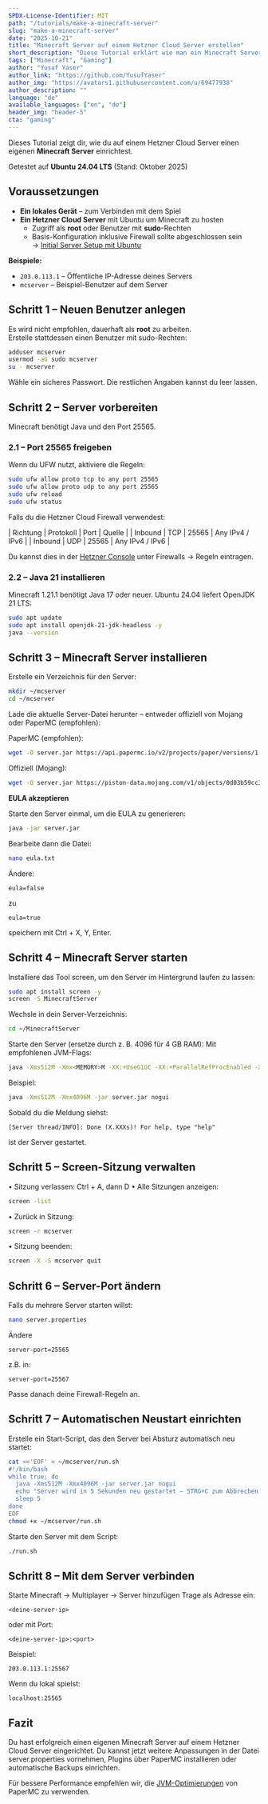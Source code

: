 ```yaml
---
SPDX-License-Identifier: MIT
path: "/tutorials/make-a-minecraft-server"
slug: "make-a-minecraft-server"
date: "2025-10-21"
title: "Minecraft Server auf einem Hetzner Cloud Server erstellen"
short_description: "Diese Tutorial erklärt wie man ein Minecraft Server auf einem Hetzner Cloud Server erstellen"
tags: ["Minecraft", "Gaming"]
author: "Yusuf Yaser"
author_link: "https://github.com/YusufYaser"
author_img: "https://avatars1.githubusercontent.com/u/69477938"
author_description: ""
language: "de"
available_languages: ["en", "de"]
header_img: "header-5"
cta: "gaming"
---
```


Dieses Tutorial zeigt dir, wie du auf einem Hetzner Cloud Server einen eigenen **Minecraft Server** einrichtest.

Getestet auf **Ubuntu 24.04 LTS** (Stand: Oktober 2025)


## Voraussetzungen

* **Ein lokales Gerät** – zum Verbinden mit dem Spiel  
* **Ein Hetzner Cloud Server** mit Ubuntu um Minecraft zu hosten    
  * Zugriff als **root** oder Benutzer mit **sudo**-Rechten  
  * Basis-Konfiguration inklusive Firewall sollte abgeschlossen sein  
    → [Initial Server Setup mit Ubuntu](https://community.hetzner.com/tutorials/howto-initial-setup-ubuntu#introduction)

**Beispiele:**

* `203.0.113.1` – Öffentliche IP-Adresse deines Servers  
* `mcserver` – Beispiel-Benutzer auf dem Server


## Schritt 1 – Neuen Benutzer anlegen

Es wird nicht empfohlen, dauerhaft als **root** zu arbeiten.  
Erstelle stattdessen einen Benutzer mit sudo-Rechten:

```bash
adduser mcserver
usermod -aG sudo mcserver
su - mcserver
```
Wähle ein sicheres Passwort. Die restlichen Angaben kannst du leer lassen. 

## Schritt 2 – Server vorbereiten

Minecraft benötigt Java und den Port 25565.

### 2.1 – Port 25565 freigeben

Wenn du UFW nutzt, aktiviere die Regeln:

```bash
sudo ufw allow proto tcp to any port 25565
sudo ufw allow proto udp to any port 25565
sudo ufw reload
sudo ufw status
```
Falls du die Hetzner Cloud Firewall verwendest:

| Richtung | Protokoll | Port | Quelle |
| Inbound | TCP | 25565 | Any IPv4 / IPv6 |
| Inbound | UDP | 25565 | Any IPv4 / IPv6 |

Du kannst dies in der [Hetzner Console](https://console.hetzner.com) unter Firewalls → Regeln eintragen.

### 2.2 – Java 21 installieren

Minecraft 1.21.1 benötigt Java 17 oder neuer. Ubuntu 24.04 liefert OpenJDK 21 LTS:

```bash
sudo apt update
sudo apt install openjdk-21-jdk-headless -y
java --version
```

## Schritt 3 – Minecraft Server installieren

Erstelle ein Verzeichnis für den Server:

```bash
mkdir ~/mcserver
cd ~/mcserver
```
Lade die aktuelle Server-Datei herunter – entweder offiziell von Mojang oder PaperMC (empfohlen):

PaperMC (empfohlen):

```bash
wget -O server.jar https://api.papermc.io/v2/projects/paper/versions/1.21.1/builds/120/downloads/paper-1.21.1-120.jar
```

Offiziell (Mojang):

```bash
wget -O server.jar https://piston-data.mojang.com/v1/objects/0d03b59cc3e1eecbcb5b0b6f0c79e6a19c6b01ce/server.jar
```

**EULA akzeptieren**

Starte den Server einmal, um die EULA zu generieren:

```bash
java -jar server.jar
```

Bearbeite dann die Datei:

```bash
nano eula.txt
``` 

Ändere:

```
eula=false
```
zu

```
eula=true
```
speichern mit Ctrl + X, Y, Enter.

## Schritt 4 – Minecraft Server starten

Installiere das Tool screen, um den Server im Hintergrund laufen zu lassen:

```bash
sudo apt install screen -y
screen -S MinecraftServer
``` 
Wechsle in dein Server-Verzeichnis:

```bash
cd ~/MinecraftServer
``` 

Starte den Server (ersetze <MEMORY> durch z. B. 4096 für 4 GB RAM):
Mit empfohlenen JVM-Flags:

```bash
java -Xms512M -Xmx<MEMORY>M -XX:+UseG1GC -XX:+ParallelRefProcEnabled -XX:MaxGCPauseMillis=200 -XX:+AlwaysPreTouch -jar server.jar nogui
```

Beispiel:

```bash
java -Xms512M -Xmx4096M -jar server.jar nogui
```

Sobald du die Meldung siehst:

```
[Server thread/INFO]: Done (X.XXXs)! For help, type "help"
``` 
ist der Server gestartet.

## Schritt 5 – Screen-Sitzung verwalten
•	Sitzung verlassen: Ctrl + A, dann D
•	Alle Sitzungen anzeigen:
```bash
screen -list
```
•	Zurück in Sitzung:
```bash
screen -r mcserver
```
•	Sitzung beenden: 
```bash
screen -X -S mcserver quit
```

## Schritt 6 – Server-Port ändern

Falls du mehrere Server starten willst:

```bash
nano server.properties
```
Ändere
```
server-port=25565
```
z.B. in:
```
server-port=25567
```
Passe danach deine Firewall-Regeln an.

## Schritt 7 – Automatischen Neustart einrichten

Erstelle ein Start-Script, das den Server bei Absturz automatisch neu startet:
```bash
cat <<'EOF' > ~/mcserver/run.sh
#!/bin/bash
while true; do
  java -Xms512M -Xmx4096M -jar server.jar nogui
  echo "Server wird in 5 Sekunden neu gestartet – STRG+C zum Abbrechen."
  sleep 5
done
EOF
chmod +x ~/mcserver/run.sh
```
Starte den Server mit dem Script:
```bash
./run.sh
```

## Schritt 8 – Mit dem Server verbinden

Starte Minecraft → Multiplayer → Server hinzufügen
Trage als Adresse ein:

```
<deine-server-ip>
```
oder mit Port:

```
<deine-server-ip>:<port> 
```
Beispiel:

```
203.0.113.1:25567
```

Wenn du lokal spielst:
```
localhost:25565
```

## Fazit

Du hast erfolgreich einen eigenen Minecraft Server auf einem Hetzner Cloud Server eingerichtet.
Du kannst jetzt weitere Anpassungen in der Datei server.properties vornehmen, Plugins über PaperMC installieren oder automatische Backups einrichten.

Für bessere Performance empfehlen wir, die [JVM-Optimierungen](https://docs.papermc.io/paper/aikars-flags/) von PaperMC zu verwenden.


<!---

Contributors's Certificate of Origin

By making a contribution to this project, I certify that:

(a) The contribution was created in whole or in part by me and I have
    the right to submit it under the license indicated in the file; or

(b) The contribution is based upon previous work that, to the best of my
    knowledge, is covered under an appropriate license and I have the
    right under that license to submit that work with modifications,
    whether created in whole or in part by me, under the same license
    (unless I am permitted to submit under a different license), as
    indicated in the file; or

(c) The contribution was provided directly to me by some other person
    who certified (a), (b) or (c) and I have not modified it.

(d) I understand and agree that this project and the contribution are
    public and that a record of the contribution (including all personal
    information I submit with it, including my sign-off) is maintained
    indefinitely and may be redistributed consistent with this project
    or the license(s) involved.

Signed-off-by: [Yusuf Yaser me@yusufyaser.xyz]
